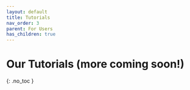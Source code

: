 ```yaml
---
layout: default
title: Tutorials
nav_order: 3
parent: For Users
has_children: true
---
```


# Our Tutorials (more coming soon!)
{: .no_toc }
